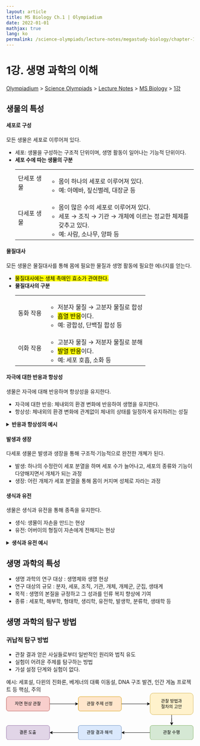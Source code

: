 ```yaml
---
layout: article
title: MS Biology Ch.1 | Olympiadium
date: 2022-01-01
mathjax: true
lang: ko
permalink: /science-olympiads/lecture-notes/megastudy-biology/chapter-1/
---
```

# 1강. 생명 과학의 이해

<a href="{{ site.homeurl }}">Olympiadium</a> > <a href="{{ site.homeurl }}science-olympiads/">Science Olympiads</a> > <a href="{{ site.homeurl }}science-olympiads/lecture-notes/">Lecture Notes</a> > <a href="{{ site.homeurl }}science-olympiads/lecture-notes/megastudy-biology/">MS Biology</a> > <a href="{{ site.homeurl }}science-olympiads/lecture-notes/megastudy-biology/chapter-1/">1강</a><br>

## 생물의 특성

#### 세포로 구성
<yellowboard> 모든 생물은 세포로 이루어져 있다. </yellowboard>
<greenborder><ul class="inbox">
	<li>세포: 생물을 구성하는 구조적 단위이며, 생명 활동이 일어나는 기능적 단위이다.</li>
	<li><b>세포 수에 따는 생물의 구분</b><br class="tiny">
		<table>
		<tbody>
		<tr>
		<td>단세포 생물</td>
		<td><ul>
			<li>몸이 하나의 세포로 이루어져 있다. </li>
			<li>예: 아메바, 짚신벌레, 대장균 등</li>
		</ul></td>
		</tr>
		<tr>
		<td>다세포 생물</td>
		<td><ul>
			<li>몸이 많은 수의 세포로 이루어져 있다. </li>
			<li>세포 → 조직 → 기관 → 개체에 이르는 정교한 체제를 갖추고 있다. </li>
			<li>예: 사람, 소나무, 양파 등</li>
		</ul></td>
		</tr>
		</tbody>
		</table>
	</li>
</ul>
</greenborder>

#### 물질대사
<yellowboard>모든 생물은 물질대사를 통해 몸에 필요한 물질과 생명 활동에 필요한 에너지를 얻는다. </yellowboard>
<orangeborder><ul class="inbox">
	<li><mark class="yellow">물질대사에는 생체 촉매인 효소가 관여한다. </mark></li>
	<li><b>물질대사의 구분</b><br class="tiny">
		<table>
		<tbody>
		<tr>
		<td>동화 작용</td>
		<td><ul>
			<li> 저분자 물질 → 고분자 물질로 합성</li>
			<li><mark class="red">흡열 반응</mark>이다. </li>
			<li>예: 광합성, 단백질 합성 등</li>
		</ul></td>
		</tr>
		<tr>
		<td>이화 작용</td>
		<td><ul>
			<li> 고분자 물질 → 저분자 물질로 분해</li>
			<li><mark class="red">발열 반응</mark>이다. </li>
			<li>예: 세포 호흡, 소화 등</li>
		</ul></td>
		</tr>
		</tbody>
		</table>
	</li>
</ul>
</orangeborder>

#### 자극에 대한 반응과 항상성
<yellowboard>생물은 자극에 대해 반응하며 항상성을 유지한다. </yellowboard>
<redborder><ul class="inbox">
	<li>자극에 대한 반응: 체내외의 환경 변화에 반응하여 생명을 유지한다. </li>
	<li>항상성: 체내외의 환경 변화에 관계없이 체내의 상태를 일정하게 유지하려는 성질</li>
</ul>
</redborder>
<pinkborder><details>
	<summary><b>반응과 항상성의 예시</b></summary>
	<table>
	<tbody>
	<tr>
	<td>자극에 대한 반응</td>
	<td><ul>
		<li> 지렁이가 빛을 피해 이동한다. </li>
		<li> 식물이 빛을 향해 굽어 자란다. (식물의 굴광성) </li>
		<li> 파리지옥의 잎에 곤충이 닿으면 잎이 닫힌다. </li>
		<li> 미모사 잎은 다른 물체가 닿으면 오므라든다. </li>
		<li> 밝은 곳에서는 동공이 작아지고, 어두운 곳에서는 동공이 커진다. </li>
	</ul></td>
	</tr>
	<tr>
	<td>항상성</td>
	<td><ul>
		<li> 사람이 더울 때 땀을 흘려 체온을 조절한다. </li>
		<li> 신경계와 내분비계의 작용으로 혈당량이 조절된다. </li>
		<li> 물을 많이 마시면 오줌의 양이 늘어난다.  </li>
	</ul></td>
	</tr>
	</tbody>
	</table>
</details></pinkborder>

#### 발생과 생장
<yellowboard> 다세포 생물은 발생과 생장을 통해 구조적·기능적으로 완전한 개쳬가 된다. </yellowboard>
<skyblueborder><ul class="inbox">
	<li>발생: 하나의 수정란이 세포 분열을 하며 세포 수가 늘어나고, 세포의 종류와 기능이 다양해지면서 개체가 되는 과정</li>
	<li>생장: 어린 개체가 세포 분열을 통해 몸이 커지며 성체로 자라는 과정</li>
</ul>
</skyblueborder>

#### 생식과 유전
<yellowboard> 생물은 생식과 유전을 통해 종족을 유지한다. </yellowboard>
<blueborder><ul class="inbox">
	<li>생식: 생물이 자손을 만드는 현상</li>
	<li>유전: 어버이의 형질이 자손에게 전해지는 현상</li>
</ul>
</blueborder>
<pinkborder><details>
	<summary><b>생식과 유전 예시</b></summary>
	<table>
	<tbody>
	<tr>
	<td>생식</td>
	<td><ul>
		<li> 아메바는 분열법으로 번식한다. </li>
		<li> 효모는 출아법으로 번식한다. </li>
		<li> 사람은 생식세포의 수정을 통해 자손을 만든다. </li>
	</ul></td>
	</tr>
	<tr>
	<td>유전</td>
	<td><ul>
		<li> 어머니가 적록 색맹이면 아들도 적록 색맹이다. </li>
		<li> 부작형 귓불을 가진 부모 사이에서 태어난 자녀는 모두 부착형 귓불을 가진다. </li>
	</ul></td>
	</tr>
	</tbody>
	</table>
</details></pinkborder>

## 생명 과학의 특성
<yellowboard>
<ul class="inbox">
<li>생명 과학의 연구 대상 : 생명체와 생명 현상</li>
<li>연구 대상의 규모 : 분자, 세포, 조직, 기관, 개체, 개체군, 군집, 생태계</li>
<li>목적 : 생명의 본질을 규정하고 그 성과를 인류 복지 향상에 기여</li>
<li>종류 : 세포학, 해부학, 형태학, 생리학, 유전학, 발생학, 분류학, 생태학 등</li>
</ul>
</yellowboard>

## 생명 과학의 탐구 방법
### 귀납적 탐구 방법
<yellowboard>
<ul class="inbox">
<li>관찰 결과 얻은 사실들로부터 일반적인 원리와 법칙 유도</li>
<li>실험이 어려운 주제를 탐구하는 방법</li>
<li>가설 설정 단계와 실험이 없다.</li>
</ul></yellowboard>
<orangeborder>예시: 세포설, 다윈의 진화론, 베게너의 대륙 이동설, DNA 구조 발견, 인간 게놈 프로젝트 등</orangeborder>
<redborder> 핵심, 주의 </redborder>

<center>
<svg xmlns="http://www.w3.org/2000/svg" xmlns:xlink="http://www.w3.org/1999/xlink" version="1.1" width="100%" viewBox="-0.5 -0.5 522 131" style="max-width:100%;"><defs><style type="text/css">@import url(https://fonts.googleapis.com/css?family=Source+Sans+Pro);&#xa;@import url(https://fonts.googleapis.com/css?family=NanumMyeonjo);&#xa;@import url(https://fonts.googleapis.com/css?family=Nanum+Myeongjo);&#xa;@import url(https://fonts.googleapis.com/css?family=Noto+Serif+Korean);&#xa;@import url(https://fonts.googleapis.com/css?family=Noto+Serif);&#xa;@import url(https://fonts.googleapis.com/css?family=Noto+Serif+KR);&#xa;</style></defs><g><path d="M 120 30 L 193.63 30" fill="none" stroke="rgb(0, 0, 0)" stroke-miterlimit="10" pointer-events="stroke"/><path d="M 198.88 30 L 191.88 33.5 L 193.63 30 L 191.88 26.5 Z" fill="rgb(0, 0, 0)" stroke="rgb(0, 0, 0)" stroke-miterlimit="10" pointer-events="all"/><rect x="0" y="10" width="120" height="40" rx="6" ry="6" fill="#f8cecc" stroke="#b85450" pointer-events="all"/><g transform="translate(-0.5 -0.5)"><switch><foreignObject pointer-events="none" width="100%" height="100%" requiredFeatures="http://www.w3.org/TR/SVG11/feature#Extensibility" style="overflow: visible; text-align: left;"><div xmlns="http://www.w3.org/1999/xhtml" style="display: flex; align-items: unsafe center; justify-content: unsafe center; width: 118px; height: 1px; padding-top: 30px; margin-left: 1px;"><div data-drawio-colors="color: rgb(0, 0, 0); " style="box-sizing: border-box; font-size: 0px; text-align: center;"><div style="display: inline-block; font-size: 12px; font-family: &quot;Noto Serif KR&quot;; color: rgb(0, 0, 0); line-height: 1.2; pointer-events: all; white-space: normal; overflow-wrap: normal;"><font data-font-src="https://fonts.googleapis.com/css?family=Source+Sans+Pro">자연 현상 관찰</font></div></div></div></foreignObject><text x="60" y="34" fill="rgb(0, 0, 0)" font-family="Noto Serif KR" font-size="12px" text-anchor="middle">자연 현상 관찰</text></switch></g><path d="M 320 30 L 393.63 30" fill="none" stroke="rgb(0, 0, 0)" stroke-miterlimit="10" pointer-events="stroke"/><path d="M 398.88 30 L 391.88 33.5 L 393.63 30 L 391.88 26.5 Z" fill="rgb(0, 0, 0)" stroke="rgb(0, 0, 0)" stroke-miterlimit="10" pointer-events="all"/><rect x="200" y="10" width="120" height="40" rx="6" ry="6" fill="#ffe6cc" stroke="#d79b00" pointer-events="all"/><g transform="translate(-0.5 -0.5)"><switch><foreignObject pointer-events="none" width="100%" height="100%" requiredFeatures="http://www.w3.org/TR/SVG11/feature#Extensibility" style="overflow: visible; text-align: left;"><div xmlns="http://www.w3.org/1999/xhtml" style="display: flex; align-items: unsafe center; justify-content: unsafe center; width: 118px; height: 1px; padding-top: 30px; margin-left: 201px;"><div data-drawio-colors="color: rgb(0, 0, 0); " style="box-sizing: border-box; font-size: 0px; text-align: center;"><div style="display: inline-block; font-size: 12px; font-family: &quot;Noto Serif KR&quot;; color: rgb(0, 0, 0); line-height: 1.2; pointer-events: all; white-space: normal; overflow-wrap: normal;"><font data-font-src="https://fonts.googleapis.com/css?family=Source+Sans+Pro">관찰 주제 선정</font></div></div></div></foreignObject><text x="260" y="34" fill="rgb(0, 0, 0)" font-family="Noto Serif KR" font-size="12px" text-anchor="middle">관찰 주제 선정</text></switch></g><path d="M 460 60 L 460 80 L 460 70 L 460 83.63" fill="none" stroke="rgb(0, 0, 0)" stroke-miterlimit="10" pointer-events="stroke"/><path d="M 460 88.88 L 456.5 81.88 L 460 83.63 L 463.5 81.88 Z" fill="rgb(0, 0, 0)" stroke="rgb(0, 0, 0)" stroke-miterlimit="10" pointer-events="all"/><rect x="400" y="0" width="120" height="60" rx="9" ry="9" fill="#fff2cc" stroke="#d6b656" pointer-events="all"/><g transform="translate(-0.5 -0.5)"><switch><foreignObject pointer-events="none" width="100%" height="100%" requiredFeatures="http://www.w3.org/TR/SVG11/feature#Extensibility" style="overflow: visible; text-align: left;"><div xmlns="http://www.w3.org/1999/xhtml" style="display: flex; align-items: unsafe center; justify-content: unsafe center; width: 118px; height: 1px; padding-top: 30px; margin-left: 401px;"><div data-drawio-colors="color: rgb(0, 0, 0); " style="box-sizing: border-box; font-size: 0px; text-align: center;"><div style="display: inline-block; font-size: 12px; font-family: &quot;Noto Serif KR&quot;; color: rgb(0, 0, 0); line-height: 1.2; pointer-events: all; white-space: normal; overflow-wrap: normal;"><font data-font-src="https://fonts.googleapis.com/css?family=Noto+Serif+KR">관찰 방법과<br />절차의 고안</font></div></div></div></foreignObject><text x="460" y="34" fill="rgb(0, 0, 0)" font-family="Noto Serif KR" font-size="12px" text-anchor="middle">관찰 방법과...</text></switch></g><path d="M 400 110 L 326.37 110" fill="none" stroke="rgb(0, 0, 0)" stroke-miterlimit="10" pointer-events="stroke"/><path d="M 321.12 110 L 328.12 106.5 L 326.37 110 L 328.12 113.5 Z" fill="rgb(0, 0, 0)" stroke="rgb(0, 0, 0)" stroke-miterlimit="10" pointer-events="all"/><rect x="400" y="90" width="120" height="40" rx="6" ry="6" fill="#d5e8d4" stroke="#82b366" pointer-events="all"/><g transform="translate(-0.5 -0.5)"><switch><foreignObject pointer-events="none" width="100%" height="100%" requiredFeatures="http://www.w3.org/TR/SVG11/feature#Extensibility" style="overflow: visible; text-align: left;"><div xmlns="http://www.w3.org/1999/xhtml" style="display: flex; align-items: unsafe center; justify-content: unsafe center; width: 118px; height: 1px; padding-top: 110px; margin-left: 401px;"><div data-drawio-colors="color: rgb(0, 0, 0); " style="box-sizing: border-box; font-size: 0px; text-align: center;"><div style="display: inline-block; font-size: 12px; font-family: &quot;Noto Serif KR&quot;; color: rgb(0, 0, 0); line-height: 1.2; pointer-events: all; white-space: normal; overflow-wrap: normal;"><font data-font-src="https://fonts.googleapis.com/css?family=Noto+Serif+KR">관찰 수행</font></div></div></div></foreignObject><text x="460" y="114" fill="rgb(0, 0, 0)" font-family="Noto Serif KR" font-size="12px" text-anchor="middle">관찰 수행</text></switch></g><path d="M 200 110 L 126.37 110" fill="none" stroke="rgb(0, 0, 0)" stroke-miterlimit="10" pointer-events="stroke"/><path d="M 121.12 110 L 128.12 106.5 L 126.37 110 L 128.12 113.5 Z" fill="rgb(0, 0, 0)" stroke="rgb(0, 0, 0)" stroke-miterlimit="10" pointer-events="all"/><rect x="200" y="90" width="120" height="40" rx="6" ry="6" fill="#dae8fc" stroke="#6c8ebf" pointer-events="all"/><g transform="translate(-0.5 -0.5)"><switch><foreignObject pointer-events="none" width="100%" height="100%" requiredFeatures="http://www.w3.org/TR/SVG11/feature#Extensibility" style="overflow: visible; text-align: left;"><div xmlns="http://www.w3.org/1999/xhtml" style="display: flex; align-items: unsafe center; justify-content: unsafe center; width: 118px; height: 1px; padding-top: 110px; margin-left: 201px;"><div data-drawio-colors="color: rgb(0, 0, 0); " style="box-sizing: border-box; font-size: 0px; text-align: center;"><div style="display: inline-block; font-size: 12px; font-family: &quot;Noto Serif KR&quot;; color: rgb(0, 0, 0); line-height: 1.2; pointer-events: all; white-space: normal; overflow-wrap: normal;">관찰 결과 해석</div></div></div></foreignObject><text x="260" y="114" fill="rgb(0, 0, 0)" font-family="Noto Serif KR" font-size="12px" text-anchor="middle">관찰 결과 해석</text></switch></g><rect x="0" y="90" width="120" height="40" rx="6" ry="6" fill="#e1d5e7" stroke="#9673a6" pointer-events="all"/><g transform="translate(-0.5 -0.5)"><switch><foreignObject pointer-events="none" width="100%" height="100%" requiredFeatures="http://www.w3.org/TR/SVG11/feature#Extensibility" style="overflow: visible; text-align: left;"><div xmlns="http://www.w3.org/1999/xhtml" style="display: flex; align-items: unsafe center; justify-content: unsafe center; width: 118px; height: 1px; padding-top: 110px; margin-left: 1px;"><div data-drawio-colors="color: rgb(0, 0, 0); " style="box-sizing: border-box; font-size: 0px; text-align: center;"><div style="display: inline-block; font-size: 12px; font-family: &quot;Noto Serif KR&quot;; color: rgb(0, 0, 0); line-height: 1.2; pointer-events: all; white-space: normal; overflow-wrap: normal;">결론 도출</div></div></div></foreignObject><text x="60" y="114" fill="rgb(0, 0, 0)" font-family="Noto Serif KR" font-size="12px" text-anchor="middle">결론 도출</text></switch></g></g><switch><g requiredFeatures="http://www.w3.org/TR/SVG11/feature#Extensibility"/><a transform="translate(0,-5)" xlink:href="https://www.diagrams.net/doc/faq/svg-export-text-problems" target="_blank"><text text-anchor="middle" font-size="10px" x="50%" y="100%">Text is not SVG - cannot display</text></a></switch></svg>
</center>